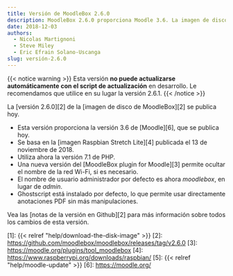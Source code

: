 ```yaml
---
title: Versión de MoodleBox 2.6.0
description: MoodleBox 2.6.0 proporciona Moodle 3.6. La imagen de disco se basa en Raspbian Stretch Lite del 13 de noviembre de 2018.
date: 2018-12-03
authors:
  - Nicolas Martignoni
  - Steve Miley
  - Eric Efrain Solano-Uscanga
slug: versión-2.6.0
---
```


{{< notice warning >}}
Esta versión __no puede actualizarse automáticamente con el script de actualización__ en desarrollo. Le recomendamos que utilice en su lugar la versión 2.6.1.
{{< /notice >}}

La [versión 2.6.0][2] de la [imagen de disco de MoodleBox][2] se publica hoy.

  - Esta versión proporciona la versión 3.6 de [Moodle][6], que se publica hoy.
  - Se basa en la [imagen Raspbian Stretch Lite][4] publicada el 13 de noviembre de 2018.
  - Utiliza ahora la versión 7.1 de PHP.
  - Una nueva versión del [MoodleBox plugin for Moodle][3] permite ocultar el nombre de la red Wi-Fi, si es necesario.
  - El nombre de usuario administrador por defecto es ahora _moodlebox_, en lugar de _admin_.
  - Ghostscript está instalado por defecto, lo que permite usar directamente anotaciones PDF sin más manipulaciones.

Vea las [notas de la versión en Github][2] para más información sobre todos los cambios de esta versión.

 [1]: {{< relref "help/download-the-disk-image" >}}
 [2]: https://github.com/moodlebox/moodlebox/releases/tag/v2.6.0
 [3]: https://moodle.org/plugins/tool_moodlebox
 [4]: https://www.raspberrypi.org/downloads/raspbian/
 [5]: {{< relref "help/moodle-update" >}}
 [6]: https://moodle.org/
